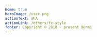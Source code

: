 ```yaml
---
home: true
heroImage: /user.png
actionText: 进入
actionLink: /others/fe-style
footer: Copyright © 2018 - present Xunmi
---
```


